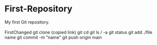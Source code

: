 # First-Repository
My first Git repository.
<br></br>
FirstChanged
git clone (copied link)
git cd
git ls / -a
git status
git add ./file name
git commit -m "name"
git push origin main